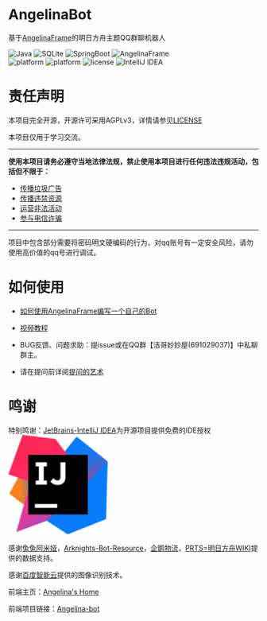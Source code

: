 # AngelinaBot

基于[AngelinaFrame](https://github.com/Strelizia02/AngelinaFrame)的明日方舟主题QQ群聊机器人

<div>
    <img alt="Java" src="https://img.shields.io/badge/Java-1.8-blue?style=plastic">
    <img alt="SQLite" src="https://img.shields.io/badge/SQLite-3.36-pink?logo=SQLite&logoColor=pink&style=plastic">    
    <img alt="SpringBoot" src="https://img.shields.io/badge/SpringBoot-2.4.0-brightgreen?logo=Spring Boot&style=plastic">
    <img alt="AngelinaFrame" src="https://img.shields.io/badge/BotFrame-AngelinaFrame-orange?style=plastic">
    </br>
    <img alt="platform" src="https://img.shields.io/badge/platform-Windows-blueviolet?logo=Windows&style=plastic">
    <img alt="platform" src="https://img.shields.io/badge/platform-Linux-blueviolet?logo=Linux&style=plastic">
    <img alt="license" src="https://img.shields.io/badge/license-AGPL3.0-green?style=plastic">
    <img alt="IntelliJ IDEA" src="https://img.shields.io/badge/JetBrains-IDEA-red?logo=IntelliJ IDEA&logoColor=white&style=plastic"
</div>

# 责任声明

本项目完全开源，开源许可采用AGPLv3，详情请参见[LICENSE](https://github.com/Strelizia02/AngelinaBot/blob/master/LICENSE)

本项目仅用于学习交流。

***

**使用本项目请务必遵守当地法律法规，禁止使用本项目进行任何违法违规活动，包括但不限于：**
* [传播垃圾广告](https://www.baidu.com/s?ie=UTF-8&wd=%E4%BC%A0%E6%92%AD%E5%9E%83%E5%9C%BE%E4%BF%A1%E6%81%AF%E5%88%A4%E5%87%A0%E5%B9%B4)
* [传播违禁资源](https://www.baidu.com/s?ie=UTF-8&wd=%E4%BC%A0%E6%92%AD%E6%B7%AB%E7%A7%BD%E4%BF%A1%E6%81%AF%E5%88%A4%E5%87%A0%E5%B9%B4)
* [运营非法活动](https://www.baidu.com/s?ie=UTF-8&wd=%E4%BC%A0%E9%94%80%E6%9C%80%E9%AB%98%E5%88%A4%E5%87%A0%E5%B9%B4)
* [参与电信诈骗](https://www.baidu.com/s?ie=UTF-8&wd=%E7%94%B5%E4%BF%A1%E8%AF%88%E9%AA%97%E6%9C%80%E9%AB%98%E5%88%A4%E5%87%A0%E5%B9%B4)

***

项目中包含部分需要将密码明文硬编码的行为，对qq账号有一定安全风险，请勿使用高价值的qq号进行调试。

# 如何使用

- [如何使用AngelinaFrame编写一个自己的Bot](https://github.com/Strelizia02/AngelinaFrame/wiki)

- [视频教程](https://b23.tv/g71n2yg)

- BUG反馈、问题求助：提issue或在QQ群【洁哥妙妙屋(691029037)】中私聊群主。

- 请在提问前详阅[提问的艺术](https://github.com/betaseeker/How-To-Ask-Questions)

# 鸣谢

特别鸣谢：[JetBrains-IntelliJ IDEA](https://www.jetbrains.com/?from=AngelinaBot)为开源项目提供免费的IDE授权  
[<img src="https://github.com/JetBrains/logos/blob/master/web/intellij-idea/intellij-idea.svg" width="200"/>](https://www.jetbrains.com/?from=AngelinaBot)

感谢[兔兔阿米娅](https://github.com/vivien8261/Amiya-Bot)，[Arknights-Bot-Resource](https://github.com/yuanyan3060/Arknights-Bot-Resource)，[企鹅物流](https://penguin-stats.cn/)，[PRTS=明日方舟WIKI](https://penguin-stats.cn/)提供的数据支持。

感谢[百度智能云](https://cloud.baidu.com/)提供的图像识别技术。

前端主页：[Angelina's Home](http://www.angelina-bot.top/)

前端项目链接：[Angelina-bot](https://github.com/aStrangerPassingBy/Angelina-bot)
